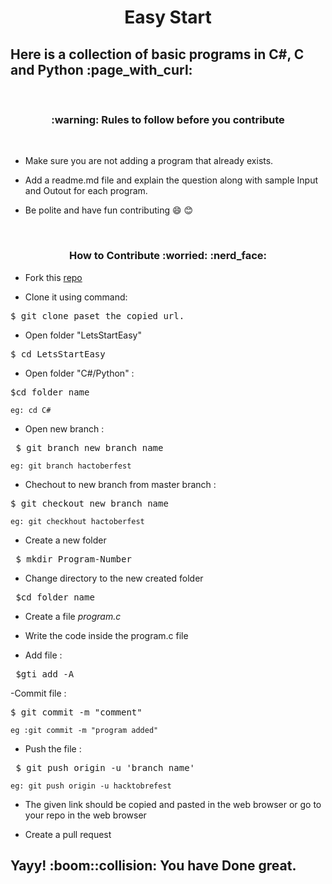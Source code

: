 <h1 align ="center">Easy Start</h1>

<h2> Here is a collection of basic programs in C#, C and Python :page_with_curl: </h2>
<br/>
<h3 align="center"> :warning: Rules to follow before you contribute</h3>
<br/>

- Make sure you are not adding a program that already exists.

- Add a readme.md file and explain the question along with sample Input and Outout for each program.

- Be polite and have fun contributing :smile: :blush:
<br/>

<a name="contibute">
    <h3 align="center"> How to Contribute :worried: :nerd_face: </h3>
    
- Fork this [repo](https://github.com/SrishtiSK01/LetsStartEasy)

- Clone it using command:
<pre>$ git clone paset_the_copied_url.</pre>

- Open folder "LetsStartEasy"
<pre>$ cd LetsStartEasy</pre>

- Open folder "C#/Python" :
<pre>$cd folder_name</pre>
    eg: cd C#
    
- Open new branch :
<pre> $ git branch new_branch_name</pre>
    eg: git branch hactoberfest

- Chechout to new branch from master branch :
<pre>$ git checkout new_branch_name</pre>
    eg: git checkhout hactoberfest
    
- Create a new folder
<pre> $ mkdir Program-Number</pre>

- Change directory to the new created folder
<pre> $cd folder_name</pre>

- Create a file *program.c*

- Write the code inside the program.c file

- Add file :
<pre> $gti add -A</pre>

-Commit file :
<pre>$ git commit -m "comment"</pre>
    eg :git commit -m "program added"
    
- Push the file :
<pre> $ git push origin -u 'branch_name'</pre>
    eg: git push origin -u hacktobrefest
    
- The given link should be copied and pasted in the web browser or go to your repo in the web browser

- Create a pull request

<h2>Yayy! :boom::collision: You have Done great. </h2>
